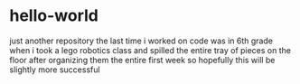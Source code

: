 # hello-world
just another repository 
the last time i worked on code was in 6th grade when i took a lego robotics class and spilled the entire tray of pieces on the floor after organizing them the entire first week so hopefully this will be slightly more successful 
